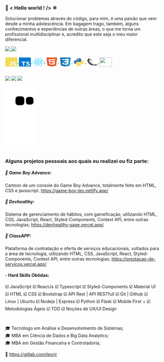### 🚀 < Hello world ! /> ⚛️

Solucionar problemas através do código, para mim, é uma paixão que vem desde a minha adolescência. Em bagagem trago, também, alguns conhecimentos e experiências de outras áreas, o que me torna um profissional multidisciplinar e, acredito que este seja o meu maior diferencial.

 <div>
  <a href="https://github.com/leorjr">
  <img height="180em" src="https://github-readme-stats.vercel.app/api?username=leorjr&show_icons=true&theme=dracula&include_all_commits=true&count_private=true"/>
  <img height="180em" src="https://github-readme-stats.vercel.app/api/top-langs/?username=leorjr&layout=compact&langs_count=7&theme=dracula"/>
</div>
 
 <div style="display: inline_block"><br>
  <img align="center" alt="Leo-Js" height="30" width="40" src="https://raw.githubusercontent.com/devicons/devicon/master/icons/javascript/javascript-plain.svg">
  <img align="center" alt="Leo-Ts" height="30" width="40" src="https://raw.githubusercontent.com/devicons/devicon/master/icons/typescript/typescript-plain.svg">
  <img align="center" alt="Leo-React" height="30" width="40" src="https://raw.githubusercontent.com/devicons/devicon/master/icons/react/react-original.svg">
  <img align="center" alt="Leo-HTML" height="30" width="40" src="https://raw.githubusercontent.com/devicons/devicon/master/icons/html5/html5-original.svg">
  <img align="center" alt="Leo-CSS" height="30" width="40" src="https://raw.githubusercontent.com/devicons/devicon/master/icons/css3/css3-original.svg">
  <img align="center" alt="Rafa-Python" height="30" width="40" src="https://raw.githubusercontent.com/devicons/devicon/master/icons/python/python-original.svg">
  <img align="center" alt="Rafa-flask" height="30" width="40" src="https://raw.githubusercontent.com/devicons/devicon/master/icons/flask/flask-original.svg">  
  <img align="center" height="30" width="40" src="https://cdn.jsdelivr.net/gh/devicons/devicon/icons/angularjs/angularjs-original.svg" />
          
</div>
 
##
 <div> 
  <a href = "mailto:l.grodriguesjr@gmail.com"><img src="https://img.shields.io/badge/-Gmail-%23333?style=for-the-badge&logo=gmail&logoColor=white" target="_blank"></a>
  <a href="https://www.linkedin.com/in/leorjr" target="_blank"><img src="https://img.shields.io/badge/-LinkedIn-%230077B5?style=for-the-badge&logo=linkedin&logoColor=white" target="_blank"></a>
   <a href="https://api.whatsapp.com/send?phone=5571992157726&text=Ol%C3%A1%2C%20L%C3%A9o!%20Acabo%20de%20ver%20seu%20perfil%20no%20github"><img src="https://img.shields.io/badge/WhatsApp-25D366?style=for-the-badge&logo=whatsapp&logoColor=white" target="_blank"></a>
 
  ![Snake animation](https://github.com/rafaballerini/rafaballerini/blob/output/github-contribution-grid-snake.svg)
 
</div>

#
 
 ### Alguns projetos pessoais aos quais eu realizei ou fiz parte:
 
 ##### 📌 Game Boy Advance:
Cartoon de um console do Game Boy Advance, totalmente feito em HTML, CSS e javascript.
https://game-boy-leo.netlify.app/

 ##### 📌 Devhealthy:
Sistema de gerenciamento de hábitos, com gameficação, utilizando HTML, CSS, JavaScript, React, Styled-Components, Context API, entre outras tecnologias;
https://devhealthy-sage.vercel.app/

 ##### 📌 ClassAPP:
Plataforma de contratação e oferta de serviços educacionais, voltados para a área de tecnologia, utilizando HTML, CSS, JavaScript, React, Styled-Components, Context API, entre outras tecnologias;
https://prestacao-de-servicos.vercel.app/

#### - Hard Skills Obtidas:

☑️ JavaScript
☑️ ReactJs
☑️ Typescript
☑️ Styled-Components
☑️ Material UI
☑️ HTML
☑️ CSS
☑️ Bootstrap
☑️ API Rest | API RESTfull
☑️ Git | Github
☑️ Linux | Ubuntu
☑️ Nodejs | Express
☑️ Python
☑️ Flask
☑️ Mobile First
 +
☑️ Metodologias Ágeis
☑️ TDD
☑️ Noções de UX/UI Design

#
🎓 Tecnólogo em Análise e Desenvolvimento de Sistemas; <br>
🎓 MBA em Ciência de Dados e Big Data Analytics; <br>
🎓 MBA em Gestão Financeira e Controladoria; <br>

🤖  https://gitlab.com/leorjr

